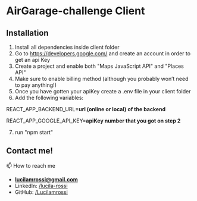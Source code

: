 # AirGarage-challenge Client

## Installation

1. Install all dependencies inside client folder
2. Go to https://developers.google.com/ and create an account in order to get an api Key
3. Create a project and enable both "Maps JavaScript API" and "Places API"
4. Make sure to enable billing method (although you probably won’t need to pay anything!)
5. Once you have gotten your apiKey create a .env file in your client folder
6. Add the following variables: 

REACT_APP_BACKEND_URL=**url (online or local) of the backend**

REACT_APP_GOOGLE_API_KEY=**apiKey number that you got on step 2**

7. run "npm start" 

## Contact me!

📫 How to reach me 
- **lucilamrossi@gmail.com**
- LinkedIn: <a href="https://linkedin.com/in/lucila-rossi" target="blank">/lucila-rossi </a>
- GitHub: <a href="https://github.com/Lucilamrossi" target="blank">/Lucilamrossi </a>
